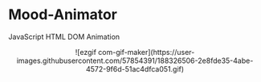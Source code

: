 # Mood-Animator
JavaScript HTML DOM Animation
 
 
<p align="center">
![ezgif com-gif-maker](https://user-images.githubusercontent.com/57854391/188326506-2e8fde35-4abe-4572-9f6d-51ac4dfca051.gif)
</p>



